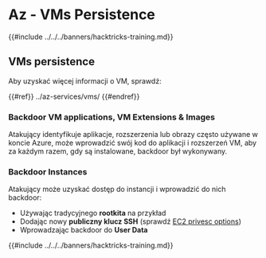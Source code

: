 # Az - VMs Persistence

{{#include ../../../banners/hacktricks-training.md}}

## VMs persistence

Aby uzyskać więcej informacji o VM, sprawdź:

{{#ref}}
../az-services/vms/
{{#endref}}

### Backdoor VM applications, VM Extensions & Images <a href="#backdoor-instances" id="backdoor-instances"></a>

Atakujący identyfikuje aplikacje, rozszerzenia lub obrazy często używane w koncie Azure, może wprowadzić swój kod do aplikacji i rozszerzeń VM, aby za każdym razem, gdy są instalowane, backdoor był wykonywany.

### Backdoor Instances <a href="#backdoor-instances" id="backdoor-instances"></a>

Atakujący może uzyskać dostęp do instancji i wprowadzić do nich backdoor:

- Używając tradycyjnego **rootkita** na przykład
- Dodając nowy **publiczny klucz SSH** (sprawdź [EC2 privesc options](https://cloud.hacktricks.wiki/en/pentesting-cloud/aws-security/aws-privilege-escalation/aws-ec2-privesc.html))
- Wprowadzając backdoor do **User Data**

{{#include ../../../banners/hacktricks-training.md}}
